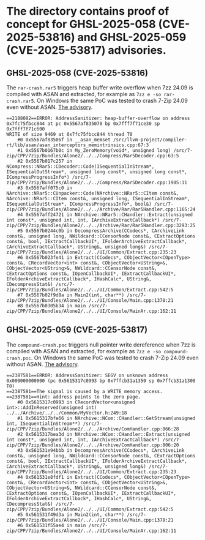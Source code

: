 # The directory contains proof of concept for GHSL-2025-058 (CVE-2025-53816) and GHSL-2025-059 (CVE-2025-53817) advisories.

## GHSL-2025-058 (CVE-2025-53816)

The `rar-crash.rar5` triggers heap buffer write overflow when 7zz 24.09 is compiled with ASAN and extracted, for example as `7zz e -so rar-crash.rar5`. On Windows the same PoC was tested to crash 7-Zip 24.09 even without ASAN. [The advisory](https://securitylab.github.com/advisories/GHSL-2025-058_7-Zip/).

```
==2188082==ERROR: AddressSanitizer: heap-buffer-overflow on address 0x7fc75fbcc844 at pc 0x5567af835070 bp 0x7fff7f71ce30 sp 0x7fff7f71c600
WRITE of size 9469 at 0x7fc75fbcc844 thread T0
    #0 0x5567af83506f in __asan_memset /src/llvm-project/compiler-rt/lib/asan/asan_interceptors_memintrinsics.cpp:67:3
    #1 0x5567b0167b0c in My_ZeroMemory(void*, unsigned long) /src/7-zip/CPP/7zip/Bundles/Alone2/../../Compress/Rar5Decoder.cpp:63:5
    #2 0x5567b017c257 in NCompress::NRar5::CDecoder::Code(ISequentialInStream*, ISequentialOutStream*, unsigned long const*, unsigned long const*, ICompressProgressInfo*) /src/7-zip/CPP/7zip/Bundles/Alone2/../../Compress/Rar5Decoder.cpp:1905:11
    #3 0x5567aff075c0 in NArchive::NRar5::CUnpacker::Code(NArchive::NRar5::CItem const&, NArchive::NRar5::CItem const&, unsigned long, ISequentialInStream*, ISequentialOutStream*, ICompressProgressInfo*, bool&) /src/7-zip/CPP/7zip/Bundles/Alone2/../../Archive/Rar/Rar5Handler.cpp:1165:24
    #4 0x5567aff24721 in NArchive::NRar5::CHandler::Extract(unsigned int const*, unsigned int, int, IArchiveExtractCallback*) /src/7-zip/CPP/7zip/Bundles/Alone2/../../Archive/Rar/Rar5Handler.cpp:3293:25
    #5 0x5567b0244c0b in DecompressArchive(CCodecs*, CArchiveLink const&, unsigned long, NWildcard::CCensorNode const&, CExtractOptions const&, bool, IExtractCallbackUI*, IFolderArchiveExtractCallback*, CArchiveExtractCallback*, UString&, unsigned long&) /src/7-zip/CPP/7zip/Bundles/Alone2/../../UI/Common/Extract.cpp:235:23
    #6 0x5567b023fe41 in Extract(CCodecs*, CObjectVector<COpenType> const&, CRecordVector<int> const&, CObjectVector<UString>&, CObjectVector<UString>&, NWildcard::CCensorNode const&, CExtractOptions const&, IOpenCallbackUI*, IExtractCallbackUI*, IFolderArchiveExtractCallback*, IHashCalc*, UString&, CDecompressStat&) /src/7-zip/CPP/7zip/Bundles/Alone2/../../UI/Common/Extract.cpp:542:5
    #7 0x5567b02f9d8a in Main2(int, char**) /src/7-zip/CPP/7zip/Bundles/Alone2/../../UI/Console/Main.cpp:1378:21
    #8 0x5567b0305b34 in main /src/7-zip/CPP/7zip/Bundles/Alone2/../../UI/Console/MainAr.cpp:162:11
```

## GHSL-2025-059 (CVE-2025-53817)

The `compound-crash.poc` triggers null pointer write dereference when 7zz is compiled with ASAN and extracted, for example as `7zz e -so compound-crash.poc`. On Windows the same PoC was tested to crash 7-Zip 24.09 even without ASAN. [The advisory](https://securitylab.github.com/advisories/GHSL-2025-059_7-Zip/).

```
==2387581==ERROR: AddressSanitizer: SEGV on unknown address 0x000000000000 (pc 0x5615317c0993 bp 0x7ffcb31a1350 sp 0x7ffcb31a1300 T0)
==2387581==The signal is caused by a WRITE memory access.
==2387581==Hint: address points to the zero page.
    #0 0x5615317c0993 in CRecordVector<unsigned int>::AddInReserved(unsigned int) ../../Archive/../../Common/MyVector.h:249:18
    #1 0x5615317bfe66 in NArchive::NCom::CHandler::GetStream(unsigned int, ISequentialInStream**) /src/7-zip/CPP/7zip/Bundles/Alone2/../../Archive/ComHandler.cpp:866:28
    #2 0x5615317bea3d in NArchive::NCom::CHandler::Extract(unsigned int const*, unsigned int, int, IArchiveExtractCallback*) /src/7-zip/CPP/7zip/Bundles/Alone2/../../Archive/ComHandler.cpp:806:20
    #3 0x561531e94bbb in DecompressArchive(CCodecs*, CArchiveLink const&, unsigned long, NWildcard::CCensorNode const&, CExtractOptions const&, bool, IExtractCallbackUI*, IFolderArchiveExtractCallback*, CArchiveExtractCallback*, UString&, unsigned long&) /src/7-zip/CPP/7zip/Bundles/Alone2/../../UI/Common/Extract.cpp:235:23
    #4 0x561531e8fdf1 in Extract(CCodecs*, CObjectVector<COpenType> const&, CRecordVector<int> const&, CObjectVector<UString>&, CObjectVector<UString>&, NWildcard::CCensorNode const&, CExtractOptions const&, IOpenCallbackUI*, IExtractCallbackUI*, IFolderArchiveExtractCallback*, IHashCalc*, UString&, CDecompressStat&) /src/7-zip/CPP/7zip/Bundles/Alone2/../../UI/Common/Extract.cpp:542:5
    #5 0x561531f49d3a in Main2(int, char**) /src/7-zip/CPP/7zip/Bundles/Alone2/../../UI/Console/Main.cpp:1378:21
    #6 0x561531f55ae4 in main /src/7-zip/CPP/7zip/Bundles/Alone2/../../UI/Console/MainAr.cpp:162:11
```